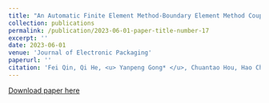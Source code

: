 ```yaml
---
title: "An Automatic Finite Element Method-Boundary Element Method Coupling Method for Elastic–Plastic Problems of Multiscale Structures in Electronic Packaging"
collection: publications
permalink: /publication/2023-06-01-paper-title-number-17
excerpt: ''
date: 2023-06-01
venue: 'Journal of Electronic Packaging'
paperurl: ''
citation: 'Fei Qin, Qi He, <u> Yanpeng Gong* </u>, Chuantao Hou, Hao Cheng, Tong An, Yanwei Dai, Pei Chen. An Automatic Finite Element Method-Boundary Element Method Coupling Method for Elastic–Plastic Problems of Multiscale Structures in Electronic Packaging, Journal of Electronic Packaging, 145(2), 2022, 021003.'
---
```


[Download paper here](http://knownfull.github.io/files/202306JEP.pdf)
